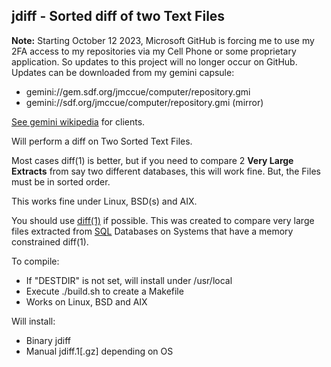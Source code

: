 ## jdiff - Sorted diff of two Text Files

**Note:** Starting October 12 2023, Microsoft GitHub is forcing
me to use my 2FA access to my repositories via my Cell Phone
or some proprietary application.  So updates to this project
will no longer occur on GitHub.  Updates can be downloaded
from my gemini capsule:

* gemini://gem.sdf.org/jmccue/computer/repository.gmi
* gemini://sdf.org/jmccue/computer/repository.gmi (mirror)

[See gemini wikipedia](https://en.wikipedia.org/wiki/Gemini_(protocol)#Software) for clients.

Will perform a diff on Two Sorted Text Files.

Most cases diff(1) is better, but if you need to compare 2 **Very
Large Extracts** from say two different databases, this will work
fine.  But, the Files must be in sorted order.

This works fine under Linux, BSD(s) and AIX.

You should use
[diff(1)](https://en.wikipedia.org/wiki/Diff)
if possible.
This was created to compare very large files
extracted from
[SQL](https://en.wikipedia.org/wiki/SQL)
Databases on Systems
that have a memory constrained diff(1).

To compile:
* If "DESTDIR" is not set, will install under /usr/local
* Execute ./build.sh to create a Makefile
* Works on Linux, BSD and AIX

Will install:
* Binary jdiff
* Manual jdiff.1[.gz] depending on OS

